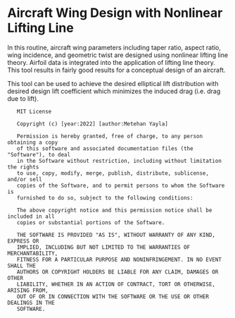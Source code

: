 # Aircraft Wing Design with Nonlinear Lifting Line

In this routine, aircraft wing parameters including taper ratio, aspect ratio, wing incidence, and geometric twist are designed using nonlinear lifting line theory. Airfoil data is integrated into the application of lifting line theory. This tool results in fairly good results for a conceptual design of an aircraft.

This tool can be used to achieve the desired elliptical lift distribution with desired design lift coefficient which minimizes the induced drag (i.e. drag due to lift). 

      
       
       MIT License
       
       Copyright (c) [year:2022] [author:Metehan Yayla]
       
       Permission is hereby granted, free of charge, to any person obtaining a copy
       of this software and associated documentation files (the "Software"), to deal
       in the Software without restriction, including without limitation the rights
       to use, copy, modify, merge, publish, distribute, sublicense, and/or sell
       copies of the Software, and to permit persons to whom the Software is
       furnished to do so, subject to the following conditions:
       
       The above copyright notice and this permission notice shall be included in all
       copies or substantial portions of the Software.
       
       THE SOFTWARE IS PROVIDED "AS IS", WITHOUT WARRANTY OF ANY KIND, EXPRESS OR
       IMPLIED, INCLUDING BUT NOT LIMITED TO THE WARRANTIES OF MERCHANTABILITY,
       FITNESS FOR A PARTICULAR PURPOSE AND NONINFRINGEMENT. IN NO EVENT SHALL THE
       AUTHORS OR COPYRIGHT HOLDERS BE LIABLE FOR ANY CLAIM, DAMAGES OR OTHER
       LIABILITY, WHETHER IN AN ACTION OF CONTRACT, TORT OR OTHERWISE, ARISING FROM,
       OUT OF OR IN CONNECTION WITH THE SOFTWARE OR THE USE OR OTHER DEALINGS IN THE
       SOFTWARE.
       
